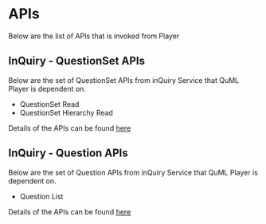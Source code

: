 # APIs

Below are the list of APIs that is invoked from Player

## InQuiry - QuestionSet APIs

Below are the set of QuestionSet APIs from inQuiry Service that QuML Player is dependent on.

* QuestionSet Read
* QuestionSet Hierarchy Read

Details of the APIs can be found [here](https://inquiry.sunbird.org/learn/product-and-developer-guide/question-and-question-set-service/apis/questionset-apis)

## InQuiry - Question APIs

Below are the set of Question APIs from inQuiry Service that QuML Player is dependent on.

* Question List

Details of the APIs can be found [here](https://inquiry.sunbird.org/learn/product-and-developer-guide/question-and-question-set-service/apis/question-apis)
